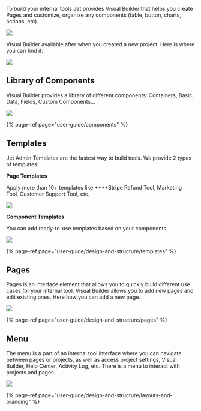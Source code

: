 To build your internal tools Jet provides Visual Builder that helps you create Pages and customize, organize any components \(table, button, charts, actions, etc\).

![](https://gblobscdn.gitbook.com/assets%2F-LQ08RFAKZvFADEiXKFy%2F-MGOeWw0O7fGSAmu4B2D%2F-MGOrOjHk002kZBVAL0D%2FGIF37.gif?alt=media&token=94433d39-9eb0-4562-81ca-6dbc88ceadeb)

Visual Builder available after when you created a new project. Here is where you can find it:

![](https://gblobscdn.gitbook.com/assets%2F-LQ08RFAKZvFADEiXKFy%2F-MGOeWw0O7fGSAmu4B2D%2F-MGOsSgUJ_ayebDuiqe1%2FGIF38.gif?alt=media&token=4ec8f687-1528-45ab-81a2-e21e62d695db)

## Library of Components

Visual Builder provides a library of different components: Containers, Basic, Data, Fields, Custom Components...

![](https://gblobscdn.gitbook.com/assets%2F-LQ08RFAKZvFADEiXKFy%2F-ME-uTlqpw6pGM_wGkXa%2F-ME-vBPdctWRStoX1Gvy%2FGIF.gif?alt=media&token=b5784076-1b50-452d-9e9f-2b7335ca1a2b)

{% page-ref page="user-guide/components" %}

## Templates

Jet Admin Templates are the fastest way to build tools. We provide 2 types of templates:

**Page Templates**

Apply more than 10+ templates like ****Stripe Refund Tool, Marketing Tool, Customer Support Tool, etc.

![](https://gblobscdn.gitbook.com/assets%2F-LQ08RFAKZvFADEiXKFy%2F-MGOeWw0O7fGSAmu4B2D%2F-MGOjX-HY65Shq6izIvO%2FGIF31.gif?alt=media&token=da0aa9d3-076e-4915-8c03-6dd03ecfa27a)

**Component Templates** 

You can add ready-to-use templates based on your components.

![](https://gblobscdn.gitbook.com/assets%2F-LQ08RFAKZvFADEiXKFy%2F-MGOeWw0O7fGSAmu4B2D%2F-MGOkXqFV0TAsvF5hhJv%2FGIF33.gif?alt=media&token=cc9cfd83-c626-4c32-9173-cc493f64c12b)

{% page-ref page="user-guide/design-and-structure/templates" %}

## Pages

Pages is an interface element that allows you to quickly build different use cases for your internal tool. Visual Builder allows you to add new pages and edit existing ones. Here how you can add a new page. 

![](https://gblobscdn.gitbook.com/assets%2F-LQ08RFAKZvFADEiXKFy%2F-MGOeWw0O7fGSAmu4B2D%2F-MGOkyfHACOuP6s5mGXh%2FGIF34.gif?alt=media&token=d1763d7d-f8e1-4547-80fe-4e35e9e3607f)

{% page-ref page="user-guide/design-and-structure/pages" %}

## Menu

The menu is a part of an internal tool interface where you can navigate between pages or projects, as well as access project settings, Visual Builder, Help Center, Activity Log, etc. There is a menu to interact with projects and pages. 

![](https://gblobscdn.gitbook.com/assets%2F-LQ08RFAKZvFADEiXKFy%2F-MGOeWw0O7fGSAmu4B2D%2F-MGOpD1eO5kfqBikpKNu%2FGIF36.gif?alt=media&token=3b9f1b7f-c224-4e59-a4b6-1beeaab34042)

{% page-ref page="user-guide/design-and-structure/layouts-and-branding" %}

